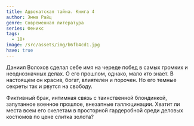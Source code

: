 ```yaml
---
title: Адвокатская тайна. Книга 4
author: Эмма Райц
genre: Современная литература
series: Феникс
tags:
  - 18+
image: /src/assets/img/b6fb4cd1.jpg
have: true
---
```

Даниил Волохов сделал себе имя на череде побед в самых громких и неоднозначных делах. О его прошлом, однако, мало кто знает. В настоящем он красив, богат, влиятелен и порочен. Но его темные секреты так и рвутся на свободу.

Фиктивный брак, интимная связь с таинственной блондинкой, запутанное военное прошлое, внезапные галлюцинации. Хватит ли места всем его скелетам в просторной гардеробной среди деловых костюмов по цене слитка золота?
